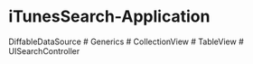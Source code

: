 # iTunesSearch-Application

DiffableDataSource # Generics # CollectionView # TableView # UISearchController
